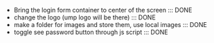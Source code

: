 * Bring the login form container to center of the screen ::: DONE
* change the logo (ump logo will be there) ::: DONE
* make a folder for images and store them, use local images ::: DONE
* toggle see password button through js script ::: DONE